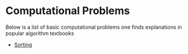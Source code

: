 # Computational Problems 

Below is a list of basic computational problems one finds explanations in popular algorithm textbooks 
+ [Sorting](sorting/docs/README.md)

